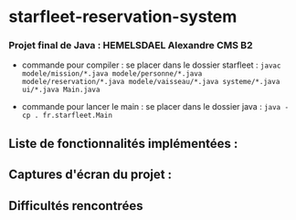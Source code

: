 # starfleet-reservation-system

### Projet final de Java : HEMELSDAEL Alexandre CMS B2

* commande pour compiler : se placer dans le dossier starfleet : `javac modele/mission/*.java modele/personne/*.java modele/reservation/*.java modele/vaisseau/*.java systeme/*.java ui/*.java Main.java`

* commande pour lancer le main  : se placer dans le dossier java : `java -cp . fr.starfleet.Main`

## Liste de fonctionnalités implémentées : 

## Captures d'écran du projet : 

## Difficultés rencontrées